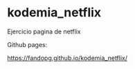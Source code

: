 # kodemia_netflix
Ejercicio pagina de netflix

Github pages:

https://fandopg.github.io/kodemia_netflix/
